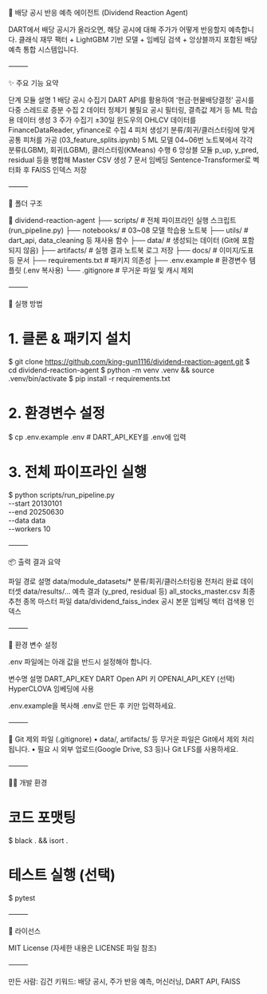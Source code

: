 🤖 배당 공시 반응 예측 에이전트 (Dividend Reaction Agent)

DART에서 배당 공시가 올라오면, 해당 공시에 대해 주가가 어떻게 반응할지 예측합니다.
클래식 재무 팩터 + LightGBM 기반 모델 + 임베딩 검색 + 앙상블까지 포함된 배당 예측 통합 시스템입니다.

⸻

✨ 주요 기능 요약

단계	모듈	설명
1	배당 공시 수집기	DART API를 활용하여 ‘현금·현물배당결정’ 공시를 다중 스레드로 증분 수집
2	데이터 정제기	불필요 공시 필터링, 결측값 제거 등 ML 학습용 데이터 생성
3	주가 수집기	±30일 윈도우의 OHLCV 데이터를 FinanceDataReader, yfinance로 수집
4	피처 생성기	분류/회귀/클러스터링에 맞게 공통 피처를 가공 (03_feature_splits.ipynb)
5	ML 모델	04~06번 노트북에서 각각 분류(LGBM), 회귀(LGBM), 클러스터링(KMeans) 수행
6	앙상블 모듈	p_up, y_pred, residual 등을 병합해 Master CSV 생성
7	문서 임베딩	Sentence-Transformer로 벡터화 후 FAISS 인덱스 저장


⸻

📁 폴더 구조

📁 dividend-reaction-agent
├── scripts/          # 전체 파이프라인 실행 스크립트 (run_pipeline.py)
├── notebooks/        # 03~08 모델 학습용 노트북
├── utils/            # dart_api, data_cleaning 등 재사용 함수
├── data/             # 생성되는 데이터 (Git에 포함되지 않음)
├── artifacts/        # 실행 결과 노트북 로그 저장
├── docs/             # 이미지/도표 등 문서
├── requirements.txt  # 패키지 의존성
├── .env.example      # 환경변수 템플릿 (.env 복사용)
└── .gitignore        # 무거운 파일 및 캐시 제외


⸻

🚀 실행 방법

# 1. 클론 & 패키지 설치
$ git clone https://github.com/king-gun1116/dividend-reaction-agent.git
$ cd dividend-reaction-agent
$ python -m venv .venv && source .venv/bin/activate
$ pip install -r requirements.txt

# 2. 환경변수 설정
$ cp .env.example .env  # DART_API_KEY를 .env에 입력

# 3. 전체 파이프라인 실행
$ python scripts/run_pipeline.py \
    --start 20130101 \
    --end   20250630 \
    --data  data \
    --workers 10


⸻

📦 출력 결과 요약

파일 경로	설명
data/module_datasets/*	분류/회귀/클러스터링용 전처리 완료 데이터셋
data/results/...	예측 결과 (y_pred, residual 등)
all_stocks_master.csv	최종 추천 종목 마스터 파일
data/dividend_faiss_index	공시 본문 임베딩 벡터 검색용 인덱스


⸻

🔐 환경 변수 설정

.env 파일에는 아래 값을 반드시 설정해야 합니다.

변수명	설명
DART_API_KEY	DART Open API 키
OPENAI_API_KEY	(선택) HyperCLOVA 임베딩에 사용

.env.example을 복사해 .env로 만든 후 키만 입력하세요.

⸻

📂 Git 제외 파일 (.gitignore)
	•	data/, artifacts/ 등 무거운 파일은 Git에서 제외 처리됩니다.
	•	필요 시 외부 업로드(Google Drive, S3 등)나 Git LFS를 사용하세요.

⸻

🧑‍💻 개발 환경

# 코드 포맷팅
$ black . && isort .

# 테스트 실행 (선택)
$ pytest


⸻

📄 라이선스

MIT License (자세한 내용은 LICENSE 파일 참조)

⸻

만든 사람: 김건 
키워드: 배당 공시, 주가 반응 예측, 머신러닝, DART API, FAISS
